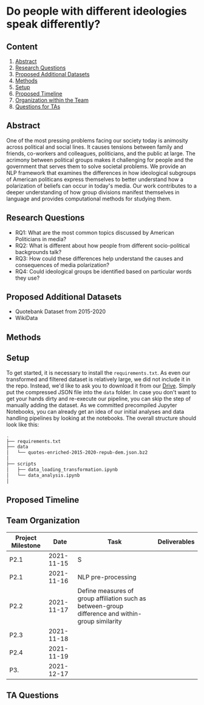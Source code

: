 # Do people with different ideologies speak differently?
## Content
1. [Abstract](#Abstract)
2. [Research Questions](#Research-Questions)
3. [Proposed Additional Datasets](#Proposed-Additional-Datasets)
4. [Methods](#Methods)
5. [Setup](#Setup)
6. [Proposed Timeline](#Proposed-Timeline)
7. [Organization within the Team](#Team-Organization)
8. [Questions for TAs](#Questions-for-TAs)
## Abstract
One of the most pressing problems facing our society today is animosity across political and social lines. It causes tensions between family and friends, co-workers and colleagues, politicians, and the public at large. The acrimony between political groups makes it challenging for people and the government that serves them to solve societal problems. We provide an NLP framework that examines the differences in how ideological subgroups of American politicans express themselves to better understand how a polarization of beliefs can occur in today's media. Our work contributes to a deeper understanding of how group divisions manifest themselves in language and provides computational methods for studying them.
## Research Questions
* RQ1: What are the most common topics discussed by American Politicians in media?
* RQ2: What is different about how people from different socio-political backgrounds talk?
* RQ3: How could these differences help understand the causes and consequences of media polarization?
* RQ4: Could ideological groups be identified based on particular words they use?
## Proposed Additional Datasets
* Quotebank Dataset from 2015-2020
* WikiData 
## Methods

## Setup
To get started, it is necessary to install the `requirements.txt`.
As even our transformed and filtered dataset is relatively large, we did not include it in the repo. Instead, we'd like to ask you to download it from our [Drive](https://drive.google.com/drive/folders/1Pi9XV9RcRePrITCkfHs8njhgbE0YbsIy?usp=sharing).
Simply put the compressed JSON file into the `data` folder. In case you don't want to get your hands dirty and re-execute our pipeline, you can skip the step of manually adding the dataset. As we committed precompiled Jupyter Notebooks, you can already get an idea of our initial analyses and data handling pipelines by looking at the notebooks.
The overall structure should look like this:
```bash
.
├── requirements.txt
├── data
│   └── quotes-enriched-2015-2020-repub-dem.json.bz2
│ 
├── scripts
│   ├── data_loading_transformation.ipynb
│   └── data_analysis.ipynb
│ 
```

## Proposed Timeline

## Team Organization

| Project Milestone     | Date         | Task                          | Deliverables |
|-----------------------|--------------|-------------------------------|--------------|
| P2.1                  | 2021-11-15   |S      | |
| P2.1                  | 2021-11-16   | NLP pre-processing | |
| P2.2                  | 2021-11-17   | Define measures of group affiliation such as between-group difference and within-group similarity   | |
| P2.3                  | 2021-11-18   | | |
| P2.4                  | 2021-11-19   | | |
| P3.                   | 2021-12-17   | | |

## TA Questions


